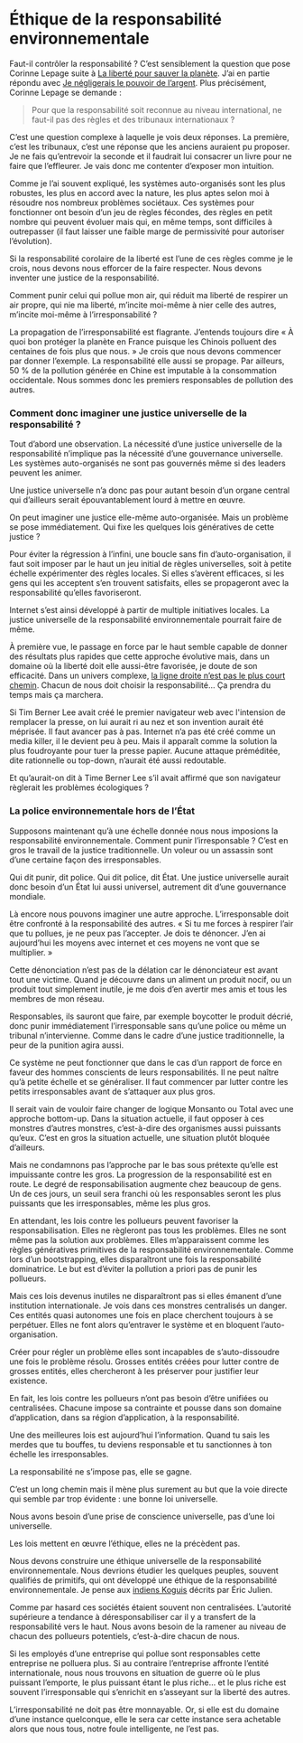 # Éthique de la responsabilité environnementale

Faut-il contrôler la responsabilité ? C’est sensiblement la question que pose Corinne Lepage suite à [La liberté pour sauver la planète](/2008/08/12/la-liberte-pour-sauver-la-planete/#comment-59335). J’ai en partie répondu avec [Je négligerais le pouvoir de l’argent](/2008/08/13/je-negligerais-le-pouvoir-de-l%e2%80%99argent/). Plus précisément, Corinne Lepage se demande :

> Pour que la responsabilité soit reconnue au niveau international, ne faut-il pas des règles et des tribunaux internationaux ?

C’est une question complexe à laquelle je vois deux réponses. La première, c’est les tribunaux, c’est une réponse que les anciens auraient pu proposer. Je ne fais qu’entrevoir la seconde et il faudrait lui consacrer un livre pour ne faire que l’effleurer. Je vais donc me contenter d’exposer mon intuition.

Comme je l’ai souvent expliqué, les systèmes auto-organisés sont les plus robustes, les plus en accord avec la nature, les plus aptes selon moi à résoudre nos nombreux problèmes sociétaux. Ces systèmes pour fonctionner ont besoin d’un jeu de règles fécondes, des règles en petit nombre qui peuvent évoluer mais qui, en même temps, sont difficiles à outrepasser (il faut laisser une faible marge de permissivité pour autoriser l’évolution).

Si la responsabilité corolaire de la liberté est l’une de ces règles comme je le crois, nous devons nous efforcer de la faire respecter. Nous devons inventer une justice de la responsabilité.

Comment punir celui qui pollue mon air, qui réduit ma liberté de respirer un air propre, qui nie ma liberté, m’incite moi-même à nier celle des autres, m’incite moi-même à l’irresponsabilité ?

La propagation de l’irresponsabilité est flagrante. J’entends toujours dire « À quoi bon protéger la planète en France puisque les Chinois polluent des centaines de fois plus que nous. » Je crois que nous devons commencer par donner l’exemple. La responsabilité elle aussi se propage. Par ailleurs, 50 % de la pollution générée en Chine est imputable à la consommation occidentale. Nous sommes donc les premiers responsables de pollution des autres.

### Comment donc imaginer une justice universelle de la responsabilité ?

Tout d’abord une observation. La nécessité d’une justice universelle de la responsabilité n’implique pas la nécessité d’une gouvernance universelle. Les systèmes auto-organisés ne sont pas gouvernés même si des leaders peuvent les animer.

Une justice universelle n’a donc pas pour autant besoin d’un organe central qui d’ailleurs serait épouvantablement lourd à mettre en œuvre.

On peut imaginer une justice elle-même auto-organisée. Mais un problème se pose immédiatement. Qui fixe les quelques lois génératives de cette justice ?

Pour éviter la régression à l’infini, une boucle sans fin d’auto-organisation, il faut soit imposer par le haut un jeu initial de règles universelles, soit à petite échelle expérimenter des règles locales. Si elles s’avèrent efficaces, si les gens qui les acceptent s’en trouvent satisfaits, elles se propageront avec la responsabilité qu’elles favoriseront.

Internet s’est ainsi développé à partir de multiple initiatives locales. La justice universelle de la responsabilité environnementale pourrait faire de même.

À première vue, le passage en force par le haut semble capable de donner des résultats plus rapides que cette approche évolutive mais, dans un domaine où la liberté doit elle aussi-être favorisée, je doute de son efficacité. Dans un univers complexe, [la ligne droite n’est pas le plus court chemin](/2007/11/16/la-ligne-droite-n%e2%80%99est-pas-le-plus-court-chemin/). Chacun de nous doit choisir la responsabilité… Ça prendra du temps mais ça marchera.

Si Tim Berner Lee avait créé le premier navigateur web avec l'intension de remplacer la presse, on lui aurait ri au nez et son invention aurait été méprisée. Il faut avancer pas à pas. Internet n’a pas été créé comme un media killer, il le devient peu à peu. Mais il apparaît comme la solution la plus foudroyante pour tuer la presse papier. Aucune attaque préméditée, dite rationnelle ou top-down, n’aurait été aussi redoutable.

Et qu’aurait-on dit à Time Berner Lee s’il avait affirmé que son navigateur règlerait les problèmes écologiques ?

### La police environnementale hors de l’État

Supposons maintenant qu’à une échelle donnée nous nous imposions la responsabilité environnementale. Comment punir l’irresponsable ? C’est en gros le travail de la justice traditionnelle. Un voleur ou un assassin sont d’une certaine façon des irresponsables.

Qui dit punir, dit police. Qui dit police, dit État. Une justice universelle aurait donc besoin d’un État lui aussi universel, autrement dit d’une gouvernance mondiale.

Là encore nous pouvons imaginer une autre approche. L’irresponsable doit être confronté à la responsabilité des autres. « Si tu me forces à respirer l’air que tu pollues, je ne peux pas l’accepter. Je dois te dénoncer. J’en ai aujourd’hui les moyens avec internet et ces moyens ne vont que se multiplier. »

Cette dénonciation n’est pas de la délation car le dénonciateur est avant tout une victime. Quand je découvre dans un aliment un produit nocif, ou un produit tout simplement inutile, je me dois d’en avertir mes amis et tous les membres de mon réseau.

Responsables, ils sauront que faire, par exemple boycotter le produit décrié, donc punir immédiatement l’irresponsable sans qu’une police ou même un tribunal n’intervienne. Comme dans le cadre d’une justice traditionnelle, la peur de la punition agira aussi.

Ce système ne peut fonctionner que dans le cas d’un rapport de force en faveur des hommes conscients de leurs responsabilités. Il ne peut naître qu’à petite échelle et se généraliser. Il faut commencer par lutter contre les petits irresponsables avant de s’attaquer aux plus gros.

Il serait vain de vouloir faire changer de logique Monsanto ou Total avec une approche bottom-up. Dans la situation actuelle, il faut opposer à ces monstres d’autres monstres, c’est-à-dire des organismes aussi puissants qu’eux. C’est en gros la situation actuelle, une situation plutôt bloquée d’ailleurs.

Mais ne condamnons pas l’approche par le bas sous prétexte qu’elle est impuissante contre les gros. La progression de la responsabilité est en route. Le degré de responsabilisation augmente chez beaucoup de gens. Un de ces jours, un seuil sera franchi où les responsables seront les plus puissants que les irresponsables, même les plus gros.

En attendant, les lois contre les pollueurs peuvent favoriser la responsabilisation. Elles ne règleront pas tous les problèmes. Elles ne sont même pas la solution aux problèmes. Elles m’apparaissent comme les règles génératives primitives de la responsabilité environnementale. Comme lors d’un bootstrapping, elles disparaîtront une fois la responsabilité dominatrice. Le but est d’éviter la pollution a priori pas de punir les pollueurs.

Mais ces lois devenus inutiles ne disparaîtront pas si elles émanent d’une institution internationale. Je vois dans ces monstres centralisés un danger. Ces entités quasi autonomes une fois en place cherchent toujours à se perpétuer. Elles ne font alors qu’entraver le système et en bloquent l’auto-organisation.

Créer pour régler un problème elles sont incapables de s’auto-dissoudre une fois le problème résolu. Grosses entités créées pour lutter contre de grosses entités, elles chercheront à les préserver pour justifier leur existence.

En fait, les lois contre les pollueurs n’ont pas besoin d’être unifiées ou centralisées. Chacune impose sa contrainte et pousse dans son domaine d’application, dans sa région d’application, à la responsabilité.

Une des meilleures lois est aujourd’hui l’information. Quand tu sais les merdes que tu bouffes, tu deviens responsable et tu sanctionnes à ton échelle les irresponsables.

La responsabilité ne s’impose pas, elle se gagne.

C’est un long chemin mais il mène plus surement au but que la voie directe qui semble par trop évidente : une bonne loi universelle.

Nous avons besoin d’une prise de conscience universelle, pas d’une loi universelle.

Les lois mettent en œuvre l’éthique, elles ne la précèdent pas.

Nous devons construire une éthique universelle de la responsabilité environnementale. Nous devrions étudier les quelques peuples, souvent qualifiés de primitifs, qui ont développé une éthique de la responsabilité environnementale. Je pense aux [indiens Koguis](http://www.amazon.fr/chemin-9-mondes-Eric-Jullien/dp/2226128077/) décrits par Éric Julien.

Comme par hasard ces sociétés étaient souvent non centralisées. L’autorité supérieure a tendance à déresponsabiliser car il y a transfert de la responsabilité vers le haut. Nous avons besoin de la ramener au niveau de chacun des pollueurs potentiels, c’est-à-dire chacun de nous.

Si les employés d’une entreprise qui pollue sont responsables cette entreprise ne polluera plus. Si au contraire l’entreprise affronte l’entité internationale, nous nous trouvons en situation de guerre où le plus puissant l’emporte, le plus puissant étant le plus riche… et le plus riche est souvent l’irresponsable qui s’enrichit en s’asseyant sur la liberté des autres.

L’irresponsabilité ne doit pas être monnayable. Or, si elle est du domaine d’une instance quelconque, elle le sera car cette instance sera achetable alors que nous tous, notre foule intelligente, ne l’est pas.